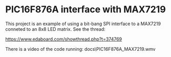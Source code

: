 PIC16F876A interface with MAX7219
=================================

This project is an example of using a bit-bang SPI interface to a MAX7219
conneted to an 8x8 LED matrix. See the thread:

https://www.edaboard.com/showthread.php?t=374769

There is a video of the code running: docs\PIC16F876A_MAX7219.wmv